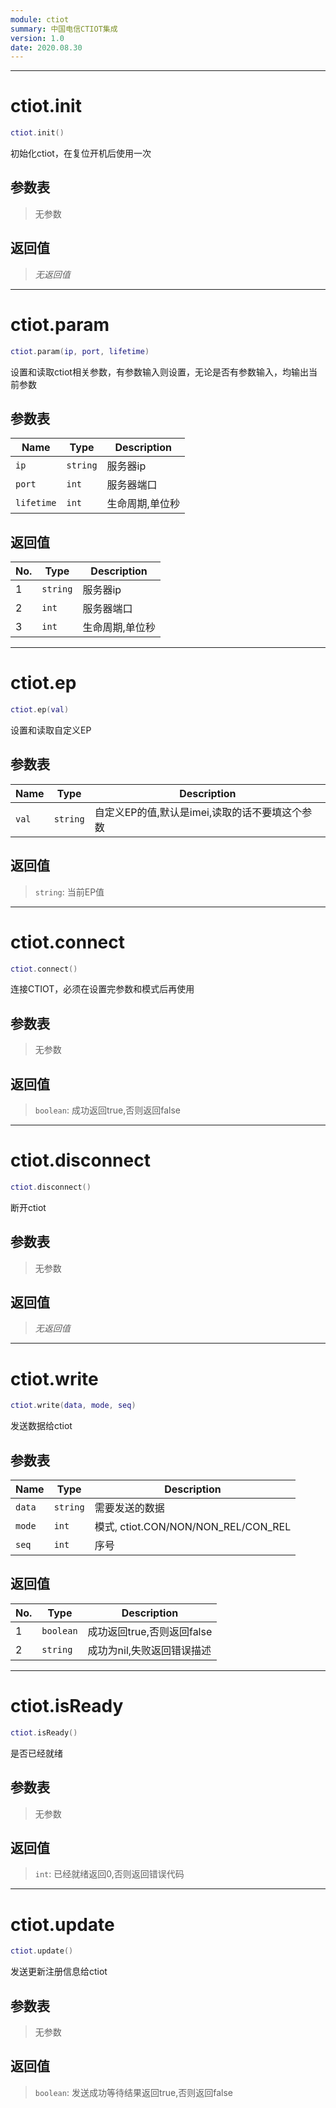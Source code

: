 ```yaml
---
module: ctiot
summary: 中国电信CTIOT集成
version: 1.0
date: 2020.08.30
---
```


--------------------------------------------------
# ctiot.init

```lua
ctiot.init()
```

初始化ctiot，在复位开机后使用一次

## 参数表

> 无参数

## 返回值

> *无返回值*


--------------------------------------------------
# ctiot.param

```lua
ctiot.param(ip, port, lifetime)
```

设置和读取ctiot相关参数，有参数输入则设置，无论是否有参数输入，均输出当前参数

## 参数表

Name | Type | Description
-----|------|--------------
`ip`|`string`| 服务器ip
`port`|`int`| 服务器端口
`lifetime`|`int`| 生命周期,单位秒

## 返回值

No. | Type | Description
----|------|--------------
1 |`string`| 服务器ip
2 |`int`| 服务器端口
3 |`int`| 生命周期,单位秒


--------------------------------------------------
# ctiot.ep

```lua
ctiot.ep(val)
```

设置和读取自定义EP

## 参数表

Name | Type | Description
-----|------|--------------
`val`|`string`| 自定义EP的值,默认是imei,读取的话不要填这个参数

## 返回值

> `string`: 当前EP值


--------------------------------------------------
# ctiot.connect

```lua
ctiot.connect()
```

连接CTIOT，必须在设置完参数和模式后再使用

## 参数表

> 无参数

## 返回值

> `boolean`: 成功返回true,否则返回false


--------------------------------------------------
# ctiot.disconnect

```lua
ctiot.disconnect()
```

断开ctiot

## 参数表

> 无参数

## 返回值

> *无返回值*


--------------------------------------------------
# ctiot.write

```lua
ctiot.write(data, mode, seq)
```

发送数据给ctiot

## 参数表

Name | Type | Description
-----|------|--------------
`data`|`string`| 需要发送的数据
`mode`|`int`| 模式, ctiot.CON/NON/NON_REL/CON_REL
`seq`|`int`| 序号

## 返回值

No. | Type | Description
----|------|--------------
1 |`boolean`| 成功返回true,否则返回false
2 |`string`| 成功为nil,失败返回错误描述


--------------------------------------------------
# ctiot.isReady

```lua
ctiot.isReady()
```

是否已经就绪

## 参数表

> 无参数

## 返回值

> `int`: 已经就绪返回0,否则返回错误代码


--------------------------------------------------
# ctiot.update

```lua
ctiot.update()
```

发送更新注册信息给ctiot

## 参数表

> 无参数

## 返回值

> `boolean`: 发送成功等待结果返回true,否则返回false


